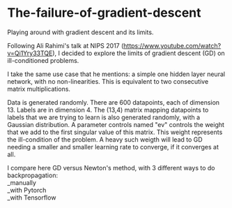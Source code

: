 # The-failure-of-gradient-descent
Playing around with gradient descent and its limits.

Following Ali Rahimi's talk at NIPS 2017 (https://www.youtube.com/watch?v=Qi1Yry33TQE), I decided to explore the limits of gradient descent (GD) on ill-conditioned problems.

I take the same use case that he mentions: a simple one hidden layer neural network, with no non-linearities. This is equivalent to two consecutive matrix multiplications.

Data is generated randomly. There are 600 datapoints, each of dimension 13. Labels are in dimension 4. The (13,4) matrix mapping datapoints to labels that we are trying to learn is also generated randomly, with a Gaussian distribution. A parameter controls named "ev" controls the weight that we add to the first singular value of this matrix. This weight represents the ill-condition of the problem. A heavy such weigth will lead to GD needing a smaller and smaller learning rate to converge, if it converges at all. 

I compare here GD versus Newton's method, with 3 different ways to do backpropagation:\
_manually\
_with Pytorch\
_with Tensorflow
